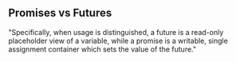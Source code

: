 ## Promises vs Futures

"Specifically, when usage is distinguished, a future is a read-only placeholder view of a variable, while a promise is a writable, single assignment container which sets the value of the future."

